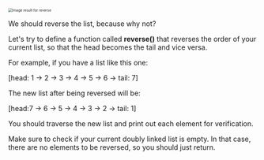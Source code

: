 <!--title={Reverse a Doubly Linked List}--> 

<!--badges={Algorithms:25,Python:25}-->

<!--concepts={The Linked List}-->

 <img src="https://res.cloudinary.com/practicaldev/image/fetch/s--7GhrxyPt--/c_limit%2Cf_auto%2Cfl_progressive%2Cq_auto%2Cw_880/https://thepracticaldev.s3.amazonaws.com/i/7vzea57n698a12emv7ei.png" alt="Image result for reverse" style="zoom: 50%;" /> 

We should reverse the list, because why not?

Let's try to define a function called **reverse()** that reverses the order of your current list, so that the head becomes the tail and vice versa.

For example, if you have a list like this one:

[head: 1 -> 2 -> 3 -> 4 -> 5 -> 6 -> tail: 7]

The new list after being reversed will be:

[head:7 -> 6 -> 5 -> 4 -> 3 -> 2 -> tail: 1]

You should traverse the new list and print out each element for verification.

Make sure to check if your current doubly linked list is empty. In that case, there are no elements to be reversed, so you should just return.
